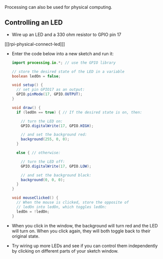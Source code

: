 Processing can also be used for physical computing.

## Controlling an LED

- Wire up an LED and a 330 ohm resistor to GPIO pin 17

[[[rpi-physical-connect-led]]]

- Enter the code below into a new sketch and run it:

	```java
	import processing.io.*; // use the GPIO library

	// store the desired state of the LED in a variable
	boolean ledOn = false;

	void setup() {
	  // set pin GPIO17 as an output:
	  GPIO.pinMode(17, GPIO.OUTPUT);  
	}

	void draw() {
	  if (ledOn == true) { // If the desired state is on, then:

	  	// turn the LED on:
	    GPIO.digitalWrite(17, GPIO.HIGH);

	    // and set the background red:
	    background(255, 0, 0);
	  }

	  else { // otherwise:

	  	// turn the LED off:
	    GPIO.digitalWrite(17, GPIO.LOW);

	    // and set the background black:
	    background(0, 0, 0);
	  }
	}

	void mouseClicked() {
	  // When the mouse is clicked, store the opposite of
	  // ledOn into ledOn, which toggles ledOn:
	  ledOn = !ledOn;
	}
	```

- When you click in the window, the background will turn red and the LED will turn on. When you click again, they will both toggle back to their original state.

- Try wiring up more LEDs and see if you can control them independently by clicking on different parts of your sketch window.
